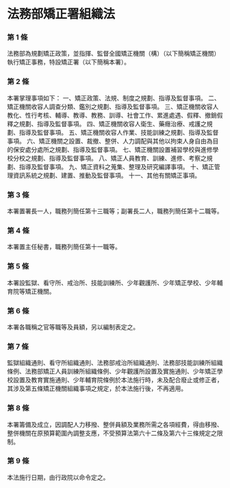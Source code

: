 # 法務部矯正署組織法

### 第 1 條

法務部為規劃矯正政策，並指揮、監督全國矯正機關（構）（以下簡稱矯正機關）執行矯正事務，特設矯正署（以下簡稱本署）。

### 第 2 條

本署掌理事項如下：
一、矯正政策、法規、制度之規劃、指導及監督事項。
二、矯正機關收容人調查分類、鑑別之規劃、指導及監督事項。
三、矯正機關收容人教化、性行考核、輔導、教導、教務、訓導、社會工作、累進處遇、假釋、撤銷假釋之規劃、指導及監督事項。
四、矯正機關收容人衛生、藥癮治療、戒護之規劃、指導及監督事項。
五、矯正機關收容人作業、技能訓練之規劃、指導及監督事項。
六、矯正機關之設置、裁撤、整併、人力調配與其他以拘束人身自由為目的保安處分處所之規劃、指導及監督事項。
七、矯正機關設置補習學校與進修學校分校之規劃、指導及監督事項。
八、矯正人員教育、訓練、進修、考察之規劃、指導及監督事項。
九、矯正資料之蒐集、整理及研究編譯事項。
十、矯正管理資訊系統之規劃、建置、推動及監督事項。
十一、其他有關矯正事項。

### 第 3 條

本署置署長一人，職務列簡任第十三職等；副署長二人，職務列簡任第十二職等。

### 第 4 條

本署置主任秘書，職務列簡任第十一職等。

### 第 5 條

本署設監獄、看守所、戒治所、技能訓練所、少年觀護所、少年矯正學校、少年輔育院等矯正機關。

### 第 6 條

本署各職稱之官等職等及員額，另以編制表定之。

### 第 7 條

監獄組織通則、看守所組織通則、法務部戒治所組織通則、法務部技能訓練所組織條例、法務部矯正人員訓練所組織條例、少年觀護所設置及實施通則、少年矯正學校設置及教育實施通則、少年輔育院條例於本法施行時，未及配合廢止或修正者，其涉及第五條矯正機關組織事項之規定，於本法施行後，不再適用。

### 第 8 條

本署籌備及成立，因調配人力移撥、整併員額及業務所需之各項經費，得由移撥、整併機關在原預算範圍內調整支應，不受預算法第六十二條及第六十三條規定之限制。

### 第 9 條

本法施行日期，由行政院以命令定之。
